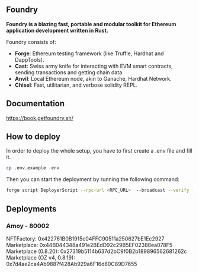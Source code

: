 ## Foundry

**Foundry is a blazing fast, portable and modular toolkit for Ethereum application development written in Rust.**

Foundry consists of:

-   **Forge**: Ethereum testing framework (like Truffle, Hardhat and DappTools).
-   **Cast**: Swiss army knife for interacting with EVM smart contracts, sending transactions and getting chain data.
-   **Anvil**: Local Ethereum node, akin to Ganache, Hardhat Network.
-   **Chisel**: Fast, utilitarian, and verbose solidity REPL.

## Documentation

https://book.getfoundry.sh/

## How to deploy
In order to deploy the whole setup, you have to first create a .env file and fill it.

```bash
cp .env.example .env
```

Then you can start the deployment by running the following command:
```bash
forge script DeployerScript --rpc-url <RPC_URL>  --broadcast --verify --etherscan-api-key <POLYGONSCAN_API_KEY>
```

## Deployments

### Amoy - 80002
NFTFactory: 0x422761B0B1915c04FFC90511a250627bE1Ec2927  
Marketplace: 0x44B044348a491e2BEdD92c29B5EF02388ea078F5  
Marketplace (0.8.20): 0x27319b5114b637d2bC9f0B2b189896562681262c  
Marketplace (OZ v4, 0.8.19): 0x7d4ae2ca4Ab9887f428Ab929a6F16d80C89D7655  
